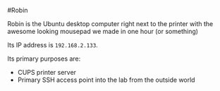 #Robin

Robin is the Ubuntu desktop computer right next to the printer with the awesome looking mousepad we made in one hour (or something)

Its IP address is ```192.168.2.133```.

Its primary purposes are:
- CUPS printer server
- Primary SSH access point into the lab from the outside world
